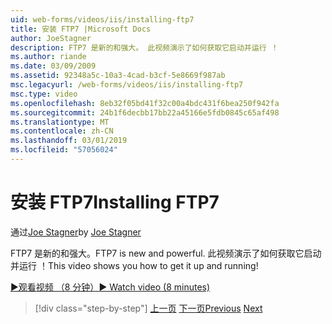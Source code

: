 ```yaml
---
uid: web-forms/videos/iis/installing-ftp7
title: 安装 FTP7 |Microsoft Docs
author: JoeStagner
description: FTP7 是新的和强大。 此视频演示了如何获取它启动并运行 ！
ms.author: riande
ms.date: 03/09/2009
ms.assetid: 92348a5c-10a3-4cad-b3cf-5e8669f987ab
msc.legacyurl: /web-forms/videos/iis/installing-ftp7
msc.type: video
ms.openlocfilehash: 8eb32f05bd41f32c00a4bdc431f6bea250f942fa
ms.sourcegitcommit: 24b1f6decbb17bb22a45166e5fdb0845c65af498
ms.translationtype: MT
ms.contentlocale: zh-CN
ms.lasthandoff: 03/01/2019
ms.locfileid: "57056024"
---
```

<a name="installing-ftp7"></a><span data-ttu-id="a96cd-104">安装 FTP7</span><span class="sxs-lookup"><span data-stu-id="a96cd-104">Installing FTP7</span></span>
====================
<span data-ttu-id="a96cd-105">通过[Joe Stagner](https://github.com/JoeStagner)</span><span class="sxs-lookup"><span data-stu-id="a96cd-105">by [Joe Stagner](https://github.com/JoeStagner)</span></span>

<span data-ttu-id="a96cd-106">FTP7 是新的和强大。</span><span class="sxs-lookup"><span data-stu-id="a96cd-106">FTP7 is new and powerful.</span></span> <span data-ttu-id="a96cd-107">此视频演示了如何获取它启动并运行 ！</span><span class="sxs-lookup"><span data-stu-id="a96cd-107">This video shows you how to get it up and running!</span></span>

[<span data-ttu-id="a96cd-108">&#9654;观看视频 （8 分钟）</span><span class="sxs-lookup"><span data-stu-id="a96cd-108">&#9654; Watch video (8 minutes)</span></span>](https://channel9.msdn.com/Blogs/ASP-NET-Site-Videos/installing-ftp7)

> [!div class="step-by-step"]
> <span data-ttu-id="a96cd-109">[上一页](creating-a-site-with-iis7-manager.md)
> [下一页](bit-rate-throttling.md)</span><span class="sxs-lookup"><span data-stu-id="a96cd-109">[Previous](creating-a-site-with-iis7-manager.md)
[Next](bit-rate-throttling.md)</span></span>
